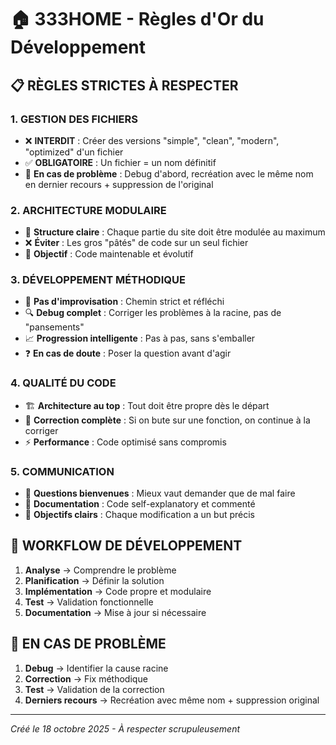 # 🏠 333HOME - Règles d'Or du Développement

## 📋 RÈGLES STRICTES À RESPECTER

### 1. GESTION DES FICHIERS
- ❌ **INTERDIT** : Créer des versions "simple", "clean", "modern", "optimized" d'un fichier
- ✅ **OBLIGATOIRE** : Un fichier = un nom définitif
- 🔧 **En cas de problème** : Debug d'abord, recréation avec le même nom en dernier recours + suppression de l'original

### 2. ARCHITECTURE MODULAIRE
- 📁 **Structure claire** : Chaque partie du site doit être modulée au maximum
- ❌ **Éviter** : Les gros "pâtés" de code sur un seul fichier
- 🎯 **Objectif** : Code maintenable et évolutif

### 3. DÉVELOPPEMENT MÉTHODIQUE
- 🚫 **Pas d'improvisation** : Chemin strict et réfléchi
- 🔍 **Debug complet** : Corriger les problèmes à la racine, pas de "pansements"
- 📈 **Progression intelligente** : Pas à pas, sans s'emballer
- ❓ **En cas de doute** : Poser la question avant d'agir

### 4. QUALITÉ DU CODE
- 🏗️ **Architecture au top** : Tout doit être propre dès le départ
- 🔧 **Correction complète** : Si on bute sur une fonction, on continue à la corriger
- ⚡ **Performance** : Code optimisé sans compromis

### 5. COMMUNICATION
- 💭 **Questions bienvenues** : Mieux vaut demander que de mal faire
- 📝 **Documentation** : Code self-explanatory et commenté
- 🎯 **Objectifs clairs** : Chaque modification a un but précis

## 🚀 WORKFLOW DE DÉVELOPPEMENT

1. **Analyse** → Comprendre le problème
2. **Planification** → Définir la solution
3. **Implémentation** → Code propre et modulaire
4. **Test** → Validation fonctionnelle
5. **Documentation** → Mise à jour si nécessaire

## 🔄 EN CAS DE PROBLÈME

1. **Debug** → Identifier la cause racine
2. **Correction** → Fix méthodique
3. **Test** → Validation de la correction
4. **Derniers recours** → Recréation avec même nom + suppression original

---
*Créé le 18 octobre 2025 - À respecter scrupuleusement*